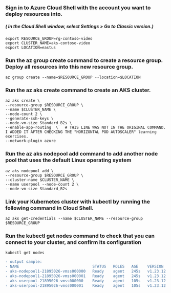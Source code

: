### Sign in to Azure Cloud Shell with the account you want to deploy resources into.
##### ( In the Cloud Shell window, select Settings > Go to Classic version.)

`export RESOURCE_GROUP=rg-contoso-video`               
`export CLUSTER_NAME=aks-contoso-video`                
`export LOCATION=eastus`               

### Run the az group create command to create a resource group. Deploy all resources into this new resource group.

`az group create --name=$RESOURCE_GROUP --location=$LOCATION`

### Run the az aks create command to create an AKS cluster.

```
az aks create \
--resource-group $RESOURCE_GROUP \
--name $CLUSTER_NAME \
--node-count 2 \
--generate-ssh-keys \
--node-vm-size Standard_B2s \
--enable-app-routing  \   # THIS LINE WAS NOT IN THE ORIGINAL COMMAND. I ADDED IT AFTER CHECKING THE "HORIZONTAL POD AUTOSCALER" learning exercises.
--network-plugin azure
```

### Run the az aks nodepool add command to add another node pool that uses the default Linux operating system

```
az aks nodepool add \
--resource-group $RESOURCE_GROUP \
--cluster-name $CLUSTER_NAME \
--name userpool --node-count 2 \
--node-vm-size Standard_B2s
```
### Link your Kubernetes cluster with kubectl by running the following command in Cloud Shell.

`az aks get-credentials --name $CLUSTER_NAME --resource-group $RESOURCE_GROUP`

### Run the kubectl get nodes command to check that you can connect to your cluster, and confirm its configuration

`kubectl get nodes`

```diff
- output sample:
- NAME                                STATUS   ROLES   AGE    VERSION
- aks-nodepool1-21895026-vmss000000   Ready    agent   245s   v1.23.12
- aks-nodepool1-21895026-vmss000001   Ready    agent   245s   v1.23.12
- aks-userpool-21895026-vmss000000    Ready    agent   105s   v1.23.12
- aks-userpool-21895026-vmss000001    Ready    agent   105s   v1.23.12
```
